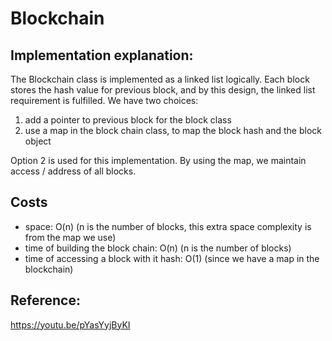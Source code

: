# Blockchain

## Implementation explanation:

The Blockchain class is implemented as a linked list logically.
Each block stores the hash value for previous block, and by this design, the linked list requirement is fulfilled.
We have two choices:

1. add a pointer to previous block for the block class
2. use a map in the block chain class, to map the block hash and the block object

Option 2 is used for this implementation. By using the map, we maintain access / address of all blocks.

## Costs

- space: O(n) (n is the number of blocks, this extra space complexity is from the map we use)
- time of building the block chain: O(n) (n is the number of blocks)
- time of accessing a block with it hash: O(1) (since we have a map in the blockchain)

## Reference:

https://youtu.be/pYasYyjByKI
